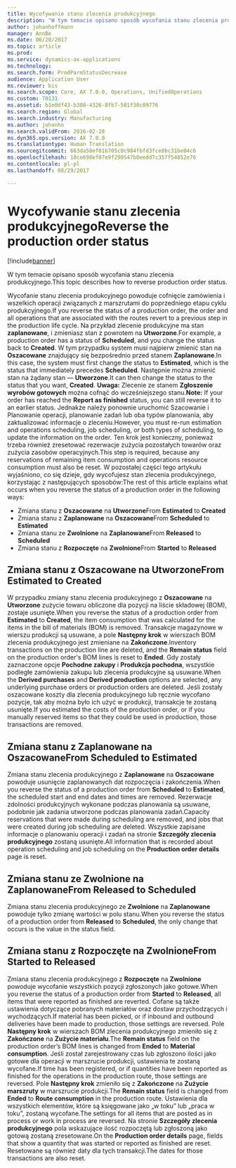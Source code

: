```yaml
---
title: Wycofywanie stanu zlecenia produkcyjnego
description: "W tym temacie opisano sposób wycofania stanu zlecenia produkcyjnego."
author: johanhoffmann
manager: AnnBe
ms.date: 06/20/2017
ms.topic: article
ms.prod: 
ms.service: dynamics-ax-applications
ms.technology: 
ms.search.form: ProdParmStatusDecrease
audience: Application User
ms.reviewer: bis
ms.search.scope: Core, AX 7.0.0, Operations, UnifiedOperations
ms.custom: 70131
ms.assetid: b1e0df43-b388-4326-8fb7-501f30c89776
ms.search.region: Global
ms.search.industry: Manufacturing
ms.author: johanho
ms.search.validFrom: 2016-02-28
ms.dyn365.ops.version: AX 7.0.0
ms.translationtype: Human Translation
ms.sourcegitcommit: 663da58ef01b705c0c984fbfd3fce8bc31be04c6
ms.openlocfilehash: 10ce698ef07e9f290547b0eedd7c357f54852e76
ms.contentlocale: pl-pl
ms.lasthandoff: 08/29/2017

---
```


# <a name="reverse-the-production-order-status"></a><span data-ttu-id="8f230-103">Wycofywanie stanu zlecenia produkcyjnego</span><span class="sxs-lookup"><span data-stu-id="8f230-103">Reverse the production order status</span></span>

[!include[banner](../includes/banner.md)]


<span data-ttu-id="8f230-104">W tym temacie opisano sposób wycofania stanu zlecenia produkcyjnego.</span><span class="sxs-lookup"><span data-stu-id="8f230-104">This topic describes how to reverse production order status.</span></span> 

<span data-ttu-id="8f230-105">Wycofanie stanu zlecenia produkcyjnego powoduje cofnięcie zamówienia i wszelkich operacji związanych z marszrutami do poprzedniego etapu cyklu produkcyjnego.</span><span class="sxs-lookup"><span data-stu-id="8f230-105">If you reverse the status of a production order, the order and all operations that are associated with the routes revert to a previous step in the production life cycle.</span></span> <span data-ttu-id="8f230-106">Na przykład zlecenie produkcyjne ma stan **zaplanowane**, i zmieniasz stan z powrotem na **Utworzone**.</span><span class="sxs-lookup"><span data-stu-id="8f230-106">For example, a production order has a status of **Scheduled**, and you change the status back to **Created**.</span></span> <span data-ttu-id="8f230-107">W tym przypadku system musi najpierw zmienić stan na **Oszacowane** znajdujący się bezpośrednio przed stanem **Zaplanowane**.</span><span class="sxs-lookup"><span data-stu-id="8f230-107">In this case, the system must first change the status to **Estimated**, which is the status that immediately precedes **Scheduled**.</span></span> <span data-ttu-id="8f230-108">Następnie można zmienić stan na żądany stan — **Utworzone**.</span><span class="sxs-lookup"><span data-stu-id="8f230-108">It can then change the status to the status that you want, **Created**.</span></span> <span data-ttu-id="8f230-109">**Uwaga:** Zlecenie ze stanem **Zgłoszenie wyrobów gotowych** można cofnąć do wcześniejszego stanu.</span><span class="sxs-lookup"><span data-stu-id="8f230-109">**Note:** If your order has reached the **Report as finished** status, you can still reverse it to an earlier status.</span></span> <span data-ttu-id="8f230-110">Jednakże należy ponownie uruchomić Szacowanie i Planowanie operacji, planowanie zadań lub oba typów planowania, aby zaktualizować informacje o zleceniu.</span><span class="sxs-lookup"><span data-stu-id="8f230-110">However, you must re-run estimation and operations scheduling, job scheduling, or both types of scheduling, to update the information on the order.</span></span> <span data-ttu-id="8f230-111">Ten krok jest konieczny, ponieważ trzeba również zresetować rezerwacje zużycia pozostałych towarów oraz zużycia zasobów operacyjnych.</span><span class="sxs-lookup"><span data-stu-id="8f230-111">This step is required, because any reservations of remaining item consumption and operations resource consumption must also be reset.</span></span> <span data-ttu-id="8f230-112">W pozostałej części tego artykułu wyjaśniono, co się dzieje, gdy wycofujesz stan zlecenia produkcyjnego, korzystając z następujących sposobów:</span><span class="sxs-lookup"><span data-stu-id="8f230-112">The rest of this article explains what occurs when you reverse the status of a production order in the following ways:</span></span>

-   <span data-ttu-id="8f230-113">Zmiana stanu z **Oszacowane** na **Utworzone**</span><span class="sxs-lookup"><span data-stu-id="8f230-113">From **Estimated** to **Created**</span></span>
-   <span data-ttu-id="8f230-114">Zmiana stanu z **Zaplanowane** na **Oszacowane**</span><span class="sxs-lookup"><span data-stu-id="8f230-114">From **Scheduled** to **Estimated**</span></span>
-   <span data-ttu-id="8f230-115">Zmiana stanu ze **Zwolnione** na **Zaplanowane**</span><span class="sxs-lookup"><span data-stu-id="8f230-115">From **Released** to **Scheduled**</span></span>
-   <span data-ttu-id="8f230-116">Zmiana stanu z **Rozpoczęte** na **Zwolnione**</span><span class="sxs-lookup"><span data-stu-id="8f230-116">From **Started** to **Released**</span></span>

## <a name="from-estimated-to-created"></a><span data-ttu-id="8f230-117">Zmiana stanu z Oszacowane na Utworzone</span><span class="sxs-lookup"><span data-stu-id="8f230-117">From Estimated to Created</span></span>
<span data-ttu-id="8f230-118">W przypadku zmiany stanu zlecenia produkcyjnego z **Oszacowane** na **Utworzone** zużycie towaru obliczone dla pozycji na liście składowej (BOM), zostaje usunięte.</span><span class="sxs-lookup"><span data-stu-id="8f230-118">When you reverse the status of a production order from **Estimated** to **Created**, the item consumption that was calculated for the items in the bill of materials (BOM) is removed.</span></span> <span data-ttu-id="8f230-119">Transakcje magazynowe w wierszu produkcji są usuwane, a pole **Następny krok** w wierszach BOM zlecenia produkcyjnego jest zmieniane na **Zakończone**.</span><span class="sxs-lookup"><span data-stu-id="8f230-119">Inventory transactions on the production line are deleted, and the **Remain status** field on the production order's BOM lines is reset to **Ended**.</span></span> <span data-ttu-id="8f230-120">Gdy zostały zaznaczone opcje **Pochodne zakupy** i **Produkcja pochodna**, wszystkie podległe zamówienia zakupu lub zlecenia produkcyjne są usuwane.</span><span class="sxs-lookup"><span data-stu-id="8f230-120">When the **Derived purchases** and **Derived production** options are selected, any underlying purchase orders or production orders are deleted.</span></span> <span data-ttu-id="8f230-121">Jeśli zostały oszacowane koszty dla zlecenia produkcyjnego lub ręcznie wycofano pozycje, tak aby można było ich użyć w produkcji, transakcje te zostaną usunięte.</span><span class="sxs-lookup"><span data-stu-id="8f230-121">If you estimated the costs of the production order, or if you manually reserved items so that they could be used in production, those transactions are removed.</span></span>

## <a name="from-scheduled-to-estimated"></a><span data-ttu-id="8f230-122">Zmiana stanu z Zaplanowane na Oszacowane</span><span class="sxs-lookup"><span data-stu-id="8f230-122">From Scheduled to Estimated</span></span>
<span data-ttu-id="8f230-123">Zmiana stanu zlecenia produkcyjnego z **Zaplanowane** na **Oszacowane** powoduje usunięcie zaplanowanych dat rozpoczęcia i zakończenia.</span><span class="sxs-lookup"><span data-stu-id="8f230-123">When you reverse the status of a production order from **Scheduled** to **Estimated**, the scheduled start and end dates and times are removed.</span></span> <span data-ttu-id="8f230-124">Rezerwacje zdolności produkcyjnych wykonane podczas planowania są usuwane, podobnie jak zadania utworzone podczas planowania zadań.</span><span class="sxs-lookup"><span data-stu-id="8f230-124">Capacity reservations that were made during scheduling are removed, and jobs that were created during job scheduling are deleted.</span></span> <span data-ttu-id="8f230-125">Wszystkie zapisane informacje o planowaniu operacji i zadań na stronie **Szczegóły zlecenia produkcyjnego** zostaną usunięte.</span><span class="sxs-lookup"><span data-stu-id="8f230-125">All information that is recorded about operation scheduling and job scheduling on the **Production order details** page is reset.</span></span>

## <a name="from-released-to-scheduled"></a><span data-ttu-id="8f230-126">Zmiana stanu ze Zwolnione na Zaplanowane</span><span class="sxs-lookup"><span data-stu-id="8f230-126">From Released to Scheduled</span></span>
<span data-ttu-id="8f230-127">Zmiana stanu zlecenia produkcyjnego ze **Zwolnione** na **Zaplanowane** powoduje tylko zmianę wartości w polu stanu.</span><span class="sxs-lookup"><span data-stu-id="8f230-127">When you reverse the status of a production order from **Released** to **Scheduled**, the only change that occurs is the value in the status field.</span></span>

## <a name="from-started-to-released"></a><span data-ttu-id="8f230-128">Zmiana stanu z Rozpoczęte na Zwolnione</span><span class="sxs-lookup"><span data-stu-id="8f230-128">From Started to Released</span></span>
<span data-ttu-id="8f230-129">Zmiana stanu zlecenia produkcyjnego z **Rozpoczęte** na **Zwolnione** powoduje wycofanie wszystkich pozycji zgłoszonych jako gotowe.</span><span class="sxs-lookup"><span data-stu-id="8f230-129">When you reverse the status of a production order from **Started** to **Released**, all items that were reported as finished are reverted.</span></span> <span data-ttu-id="8f230-130">Cofane są także ustawienia dotyczące pobranych materiałów oraz dostaw przychodzących i wychodzących.</span><span class="sxs-lookup"><span data-stu-id="8f230-130">If material has been picked, or if inbound and outbound deliveries have been made to production, those settings are reversed.</span></span> <span data-ttu-id="8f230-131">Pole **Następny krok** w wierszach BOM zlecenia produkcyjnego zmieniło się z **Zakończone** na **Zużycie materiału**.</span><span class="sxs-lookup"><span data-stu-id="8f230-131">The **Remain status** field on the production order’s BOM lines is changed from **Ended** to **Material consumption**.</span></span> <span data-ttu-id="8f230-132">Jeśli został zarejestrowany czas lub zgłoszono ilości jako gotowe dla operacji w marszrucie produkcji, ustawienia te zostaną wycofane.</span><span class="sxs-lookup"><span data-stu-id="8f230-132">If time has been registered, or if quantities have been reported as finished for the operations in the production route, those settings are reversed.</span></span> <span data-ttu-id="8f230-133">Pole **Następny krok** zmieniło się z **Zakończone** na **Zużycie marszruty** w marszrucie produkcji.</span><span class="sxs-lookup"><span data-stu-id="8f230-133">The **Remain status** field is changed from **Ended** to **Route consumption** in the production route.</span></span> <span data-ttu-id="8f230-134">Ustawienia dla wszystkich elementów, które są księgowane jako „w toku” lub „praca w toku”, zostaną wycofane.</span><span class="sxs-lookup"><span data-stu-id="8f230-134">The settings for all items that are posted as in process or work in process are reversed.</span></span> <span data-ttu-id="8f230-135">Na stronie **Szczegóły zlecenia produkcyjnego** pola wskazujące ilość rozpoczętą lub zgłoszoną jako gotową zostaną zresetowane.</span><span class="sxs-lookup"><span data-stu-id="8f230-135">On the **Production order details** page, fields that show a quantity that was started or reported as finished are reset.</span></span> <span data-ttu-id="8f230-136">Resetowane są również daty dla tych transakcji.</span><span class="sxs-lookup"><span data-stu-id="8f230-136">The dates for those transactions are also reset.</span></span>




